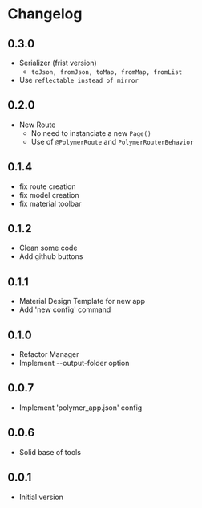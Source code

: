 # Changelog

## 0.3.0
- Serializer (frist version)
    * ```toJson, fromJson, toMap, fromMap, fromList```
- Use ```reflectable instead of mirror```

## 0.2.0
- New Route
    * No need to instanciate a new ```Page()```
    * Use of ```@PolymerRoute``` and ```PolymerRouterBehavior```

## 0.1.4
- fix route creation
- fix model creation
- fix material toolbar

## 0.1.2
- Clean some code
- Add github buttons

## 0.1.1
- Material Design Template for new app
- Add 'new config' command

## 0.1.0
- Refactor Manager
- Implement --output-folder option

## 0.0.7
- Implement 'polymer_app.json' config

## 0.0.6
- Solid base of tools

## 0.0.1

- Initial version